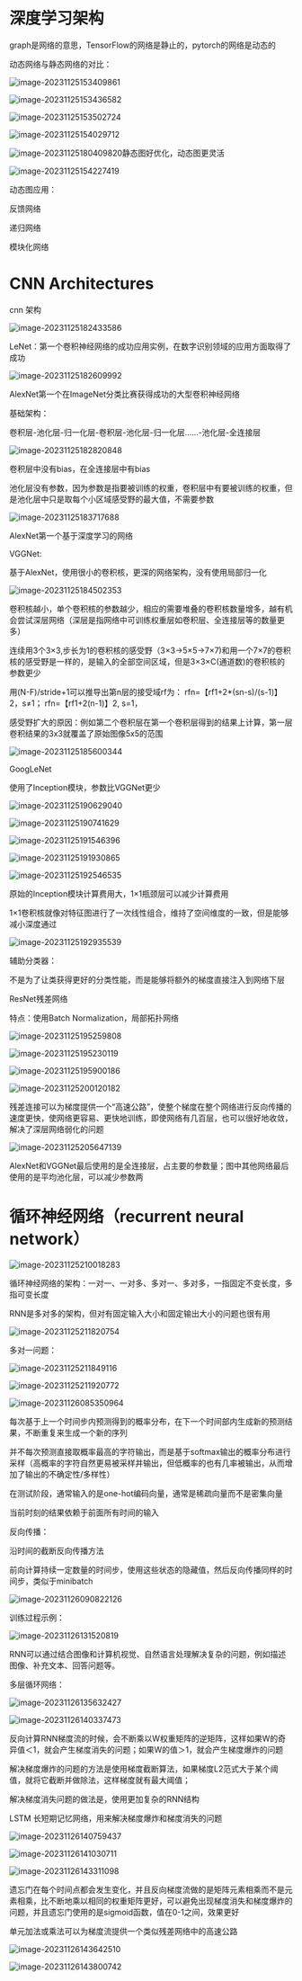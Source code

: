 # 深度学习架构

graph是网络的意思，TensorFlow的网络是静止的，pytorch的网络是动态的

动态网络与静态网络的对比：

![image-20231125153409861](./图片/image-20231125153409861.png)

![image-20231125153436582](./图片/image-20231125153436582.png)

![image-20231125153502724](./图片/image-20231125153502724.png)

![image-20231125154029712](./图片/image-20231125154029712.png)



![image-20231125180409820](./图片/image-20231125180409820.png)静态图好优化，动态图更灵活

![image-20231125154227419](./图片/image-20231125154227419.png)

动态图应用：

反馈网络

递归网络

模块化网络

# CNN Architectures

cnn 架构

![image-20231125182433586](./图片/image-20231125182433586.png)

LeNet：第一个卷积神经网络的成功应用实例，在数字识别领域的应用方面取得了成功

![image-20231125182609992](./图片/image-20231125182609992.png)

AlexNet第一个在ImageNet分类比赛获得成功的大型卷积神经网络

基础架构：

卷积层-池化层-归一化层-卷积层-池化层-归一化层……-池化层-全连接层

![image-20231125182820848](./图片/image-20231125182820848.png)

卷积层中没有bias，在全连接层中有bias

池化层没有参数，因为参数是指要被训练的权重，卷积层中有要被训练的权重，但是池化层中只是取每个小区域感受野的最大值，不需要参数

![image-20231125183717688](./图片/image-20231125183717688.png)

AlexNet第一个基于深度学习的网络

VGGNet:

基于AlexNet，使用很小的卷积核，更深的网络架构，没有使用局部归一化

![image-20231125184502353](./图片/image-20231125184502353.png)

卷积核越小，单个卷积核的参数越少，相应的需要堆叠的卷积核数量增多，越有机会尝试深层网络（深层是指网络中可训练权重层如卷积层、全连接层等的数量更多）

连续用3个3×3,步长为1的卷积核的感受野（3×3->5×5->7×7)和用一个7×7的卷积核的感受野是一样的，是输入的全部空间区域，但是3×3×C(通道数)的卷积核的参数更少

用(N-F)/stride+1可以推导出第n层的接受域rf为：  rfn=【rf1+2*(sn-s)/(s-1)】2，s≠1； rfn=【rf1+2(n-1)】2, s=1，

感受野扩大的原因：例如第二个卷积层在第一个卷积层得到的结果上计算，第一层卷积结果的3x3就覆盖了原始图像5x5的范围

 ![image-20231125185600344](./图片/image-20231125185600344.png)

GoogLeNet

使用了Inception模块，参数比VGGNet更少

![image-20231125190629040](./图片/image-20231125190629040.png)

![image-20231125190741629](./图片/image-20231125190741629.png)

![image-20231125191546396](./图片/image-20231125191546396.png)



 ![image-20231125191930865](./图片/image-20231125191930865.png)

![image-20231125192546535](./图片/image-20231125192546535.png)

原始的Inception模块计算费用大，1×1瓶颈层可以减少计算费用

1×1卷积核就像对特征图进行了一次线性组合，维持了空间维度的一致，但是能够减小深度通过

![image-20231125192935539](./图片/image-20231125192935539.png)

辅助分类器：

不是为了让类获得更好的分类性能，而是能够将额外的梯度直接注入到网络下层

ResNet残差网络

特点：使用Batch Normalization，局部拓扑网络

![image-20231125195259808](./图片/image-20231125195259808.png)

![image-20231125195230119](./图片/image-20231125195230119.png)

![image-20231125195900186](./图片/image-20231125195900186.png)

![image-20231125200120182](./图片/image-20231125200120182.png)

残差连接可以为梯度提供一个“高速公路”，使整个梯度在整个网络进行反向传播的速度更快，使网络更容易、更快地训练，即使网络有几百层，也可以很好地收敛，解决了深层网络弱化的问题

![image-20231125205647139](./图片/image-20231125205647139-1700917007588-1.png)

AlexNet和VGGNet最后使用的是全连接层，占主要的参数量；图中其他网络最后使用的是平均池化层，可以减少参数两

# 循环神经网络（recurrent neural network）

 ![image-20231125210018283](./图片/image-20231125210018283.png)

循环神经网络的架构：一对一、一对多、多对一、多对多，一指固定不变长度，多指可变长度

RNN是多对多的架构，但对有固定输入大小和固定输出大小的问题也很有用

![image-20231125211820754](./图片/image-20231125211820754.png)

多对一问题：

![image-20231125211849116](./图片/image-20231125211849116.png)

![image-20231125211920772](./图片/image-20231125211920772.png)

![image-20231126085350964](./图片/image-20231126085350964.png)

每次基于上一个时间步内预测得到的概率分布，在下一个时间部内生成新的预测结果，不断重复来生成一个新的序列

并不每次预测直接取概率最高的字符输出，而是基于softmax输出的概率分布进行采样（高概率的字符自然更易被采样并输出，但低概率的也有几率被输出，从而增加了输出的不确定性/多样性）

在测试阶段，通常输入的是one-hot编码向量，通常是稀疏向量而不是密集向量

当前时刻的结果依赖于前面所有时间的输入



反向传播：

沿时间的截断反向传播方法

前向计算持续一定数量的时间步，使用这些状态的隐藏值，然后反向传播同样的时间步，类似于minibatch

![image-20231126090822126](./图片/image-20231126090822126.png)

训练过程示例：

![image-20231126131520819](./图片/image-20231126131520819.png)

RNN可以通过结合图像和计算机视觉、自然语言处理解决复杂的问题，例如描述图像、补充文本、回答问题等。





多层循环网络：

![image-20231126135632427](./图片/image-20231126135632427.png)

![image-20231126140337473](./图片/image-20231126140337473.png)

反向计算RNN梯度流的时候，会不断乘以W权重矩阵的逆矩阵，这样如果W的奇异值＜1，就会产生梯度消失的问题；如果W的值＞1，就会产生梯度爆炸的问题

解决梯度爆炸的问题的方法是使用梯度截断算法，如果梯度L2范式大于某个阈值，就将它截断并做除法，这样梯度就有最大阈值；

解决梯度消失问题的做法是，使用更加复杂的RNN结构



LSTM 长短期记忆网络，用来解决梯度爆炸和梯度消失的问题

![image-20231126140759437](./图片/image-20231126140759437.png)

![image-20231126141030711](./图片/image-20231126141030711.png)

![image-20231126143311098](./图片/image-20231126143311098.png)

遗忘门在每个时间点都会发生变化，并且反向梯度流做的是矩阵元素相乘而不是元素相乘，比不断地乘以相同的权重矩阵更好，可以避免出现梯度消失和梯度爆炸的问题，并且遗忘门使用的是sigmoid函数，值在0-1之间，效果更好

单元加法或乘法可以为梯度流提供一个类似残差网络中的高速公路

![image-20231126143642510](./图片/image-20231126143642510.png)

![image-20231126143800742](./图片/image-20231126143800742.png)
